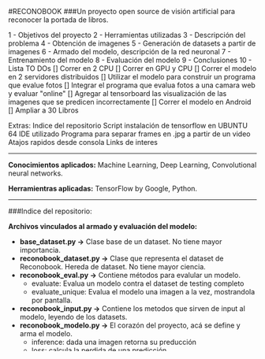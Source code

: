 #RECONOBOOK
###Un proyecto open source de visión artificial para reconocer la portada de libros.

1 - Objetivos del proyecto
2 - Herramientas utilizadas
3 - Descripción del problema
4 - Obtención de imagenes
5 - Generación de datasets a partir de imagenes
6 - Armado del modelo, descripción de la red neuronal
7 - Entrenamiento del modelo
8 - Evaluación del modelo
9 - Conclusiones
10 - Lista TO DOs
    [] Correr en 2 CPU
    [] Correr en GPU y CPU
    [] Correr el modelo en 2 servidores distribuidos
    [] Utilizar el modelo para construir un programa que evalue fotos
    [] Integrar el programa que evalua fotos a una camara web y evaluar "online"
    [] Agregar al tensorboard las visualización de las imagenes que se predicen incorrectamente
    [] Correr el modelo en Android
    [] Ampliar a 30 Libros


Extras:
    Indice del repositorio
    Script instalación de tensorflow en UBUNTU 64
    IDE utilizado
    Programa para separar frames en .jpg a partir de un video
    Atajos rapidos desde consola
    Links de interes


-----------------------------------------------------------

**Conocimientos aplicados:** Machine Learning, Deep Learning, Convolutional neural networks.

**Herramientras aplicadas:** TensorFlow by Google, Python.

-----------------------------------------------------------

###Indice del repositorio:

**Archivos vinculados al armado y evaluación del modelo:**

- **base_dataset.py ->** Clase base de un dataset. No tiene mayor importancia.
- **reconobook_dataset.py ->** Clase que representa el dataset de Reconobook. Hereda de dataset. No tiene mayor ciencia.
- **reconobook_eval.py ->** Contiene métodos para evalular un modelo.
  - evaluate: Evalua un modelo contra el dataset de testing completo
  - evaluate_unique: Evalua el modelo una imagen a la vez, mostrandola por pantalla.
- **reconobook_input.py ->** Contiene los metodos que sirven de input al modelo, leyendo de los datasets.
- **reconobook_modelo.py ->** El corazón del proyecto, acá se define y arma el modelo.
  - inference: dada una imagen retorna su preducción
  - loss: calcula la perdida de una predicción.
  - train: backpropagation! (GradientDescentOptimizer)
- **reconobook_train.py ->** Orquesta el entrenamiento del modelo

**Archivos vinculados al dataset (procesar los .jpg y armar un dataset):**

- **imagenes_jpg/* ->** Imagenes jpg en crudo organizadas por clases.
- **dataset_scripts/split_dataset.py ->** divide el conjunto de imagenes en 2 conjuntos: uno de test y otro de evaluación.
- **dataset_scripts/build_dataset.py ->** luego de divididas las imagenes en 2 carpetas, crea 2 datasets. (jpg -> dataset).
- **datasets/* ->** Datasets armados y listos para ser pasados al modelo!

**Archivos vinculados al modelo ya entrenado:**

- **checkpoints/* ->** Modelo ya entrenado, listo para ser evaluado.

**Archivos vinculados a la configuración general:**

- **config.py ->** Contiene todas las constantes parametrizables del sistema (FLAGS).

**Archivos de modelos y datasets viejos:**

- **Resguardo/* ->** Contiene modelos y datasets que no son el corriente.

-----------------------------------------------------------


###Paso a paso, desde imagenes a modelo entrenado:

0. **Crear carpetas necesarias**
  - Crear las siguientes carpetas:
    - /summary_eval
    - /summary_train
    - /datasets
    - /checkpoints
1. **Cargar imagenes en la carpeta /imagenes_jpg**
  - Con una subcarpeta por cada caterogia.
2. **Run dataset_scripts/split_dataset.py**,
  - Parametro Modificable: porcentaje_img_test
  - Al finalizar se crean carpetas de train y test y el archivo con los labels.
3. **Run dataset_scripts/build_datasets.py**
  - Parametro modificable: porcentaje_img_test
  - Al finalizar se crean los datasets de train y validation en /datasets
4. **Configurar Dataset**:
  - ir a config.py y completar cantidad_imagenes_train y cantidad_imagenes_eval de acuerdo a las imagenes en las carpetas
5. **Run reconobook_train.py**
  - Hay algunos parametros que se pueden modificar en config.py, revisar.
6. **Run reconobook_eval.py**
  - Parametros modificable: config.py->eval_unique, indica si se evaluan todas imagenes juntas o una por vez.


-----------------------------------------------------------


### Utils:

**Abrir IDE**
```
./Downloads/pycharm-community-2016.1.2/bin/pycharm.sh
```

**Visualizar TensorBoard**
```
tensorboard --logdir=/home/presta/ReconoBook/summary_train

o

tensorboard --logdir=/home/presta/ReconoBook/summary_eval
```

**Instalación TensorFlow en UBUNTU 64**
```
sudo apt-get install python-pip python-dev
export TF_BINARY_URL=https://storage.googleapis.com/tensorflow/linux/cpu/tensorflow-0.10.0-cp27-none-linux_x86_64.whl
export LC_ALL=C
sudo pip install --upgrade $TF_BINARY_URL
git clone https://github.com/NicolasPresta/ReconoBook.git
cd ReconoBook/
mkdir summary_eval
mkdir summary_train
mkdir datasets
mkdir checkpoints
cd dataset_scripts/
python build_datasets.py
cd ..
python reconobook_train.py

...

```
-----------------------------------------------------------







